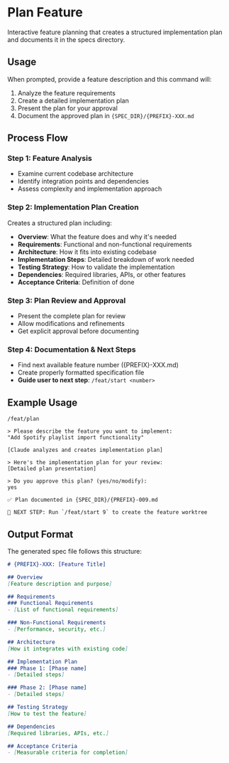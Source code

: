 # Plan Feature

Interactive feature planning that creates a structured implementation plan and documents it in the specs directory.

## Usage
When prompted, provide a feature description and this command will:
1. Analyze the feature requirements
2. Create a detailed implementation plan  
3. Present the plan for your approval
4. Document the approved plan in `{SPEC_DIR}/{PREFIX}-XXX.md`

## Process Flow

### Step 1: Feature Analysis
- Examine current codebase architecture
- Identify integration points and dependencies
- Assess complexity and implementation approach

### Step 2: Implementation Plan Creation
Creates a structured plan including:
- **Overview**: What the feature does and why it's needed
- **Requirements**: Functional and non-functional requirements
- **Architecture**: How it fits into existing codebase
- **Implementation Steps**: Detailed breakdown of work needed
- **Testing Strategy**: How to validate the implementation
- **Dependencies**: Required libraries, APIs, or other features
- **Acceptance Criteria**: Definition of done

### Step 3: Plan Review and Approval
- Present the complete plan for review
- Allow modifications and refinements
- Get explicit approval before documenting

### Step 4: Documentation & Next Steps
- Find next available feature number ({PREFIX}-XXX.md)
- Create properly formatted specification file
- **Guide user to next step**: `/feat/start <number>`

## Example Usage
```
/feat/plan

> Please describe the feature you want to implement:
"Add Spotify playlist import functionality"

[Claude analyzes and creates implementation plan]

> Here's the implementation plan for your review:
[Detailed plan presentation]

> Do you approve this plan? (yes/no/modify):
yes

✅ Plan documented in {SPEC_DIR}/{PREFIX}-009.md

🚀 NEXT STEP: Run `/feat/start 9` to create the feature worktree
```

## Output Format
The generated spec file follows this structure:
```markdown
# {PREFIX}-XXX: [Feature Title]

## Overview
[Feature description and purpose]

## Requirements
### Functional Requirements
- [List of functional requirements]

### Non-Functional Requirements  
- [Performance, security, etc.]

## Architecture
[How it integrates with existing code]

## Implementation Plan
### Phase 1: [Phase name]
- [Detailed steps]

### Phase 2: [Phase name]
- [Detailed steps]

## Testing Strategy
[How to test the feature]

## Dependencies
[Required libraries, APIs, etc.]

## Acceptance Criteria
- [Measurable criteria for completion]
```